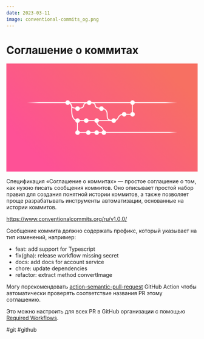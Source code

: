 ```yaml
---
date: 2023-03-11
image: conventional-commits_og.png
---
```


# Соглашение о коммитах

![Conventional Commits](conventional-commits.png)

Спецификация «Соглашение о коммитах» — простое соглашение о том, как нужно писать сообщения коммитов. Оно описывает простой набор правил для создания понятной истории коммитов, а также позволяет проще разрабатывать инструменты автоматизации, основанные на истории коммитов.

https://www.conventionalcommits.org/ru/v1.0.0/

Сообщение коммита должно содержать префикс, который указывает на тип изменений, например:

* feat: add support for Typescript
* fix(gha): release workflow missing secret
* docs: add docs for account service
* chore: update dependencies
* refactor: extract method convertImage

Могу порекомендовать [action-semantic-pull-request](https://github.com/amannn/action-semantic-pull-request)
GitHub Action чтобы автоматически проверять соответствие названия PR этому соглашению.

Это можно настроить для всех PR в GitHub организации с помощью
[Required Workflows](https://docs.github.com/en/actions/using-workflows/required-workflows).

#git #github
